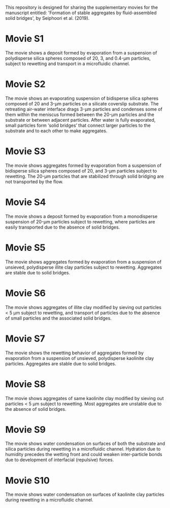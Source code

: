 This repository is designed for sharing the supplementary movies for the manuscript entitled: 'Formation of stable aggregates by fluid-assembled solid bridges', by Seiphoori et al. (2019).
# Movie S1
The movie shows a deposit formed by evaporation from a suspension of polydisperse silica spheres composed of 20, 3, and 0.4-µm particles, subject to rewetting and transport in a microfluidic channel.
# Movie S2 
The movie shows an evaporating suspension of bidisperse silica spheres composed of 20 and 3-µm particles on a silicate coverslip substrate. The retreating air-water interface drags 3-µm particles and condenses some of them within the meniscus formed between the 20-µm particles and the substrate or between adjacent particles. After water is fully evaporated, small particles form ‘solid bridges’ that connect larger particles to the substrate and to each other to make aggregates.
# Movie S3 
The movie shows aggregates formed by evaporation from a suspension of bidisperse silica spheres composed of 20, and 3-µm particles subject to rewetting. The 20-µm particles that are stabilized through solid bridging are not transported by the flow. 
# Movie S4 
The movie shows a deposit formed by evaporation from a monodisperse suspension of 20-µm particles subject to rewetting, where particles are easily transported due to the absence of solid bridges. 
# Movie S5 
The movie shows aggregates formed by evaporation from a suspension of unsieved, polydisperse illite clay particles subject to rewetting. Aggregates are stable due to solid bridges. 
# Movie S6
The movie shows aggregates of illite clay modified by sieving out particles < 5 µm subject to rewetting, and transport of particles due to the absence of small particles and the associated solid bridges.
 # Movie S7 
The movie shows the rewetting behavior of aggregates formed by evaporation from a suspension of unsieved, polydisperse kaolinite clay particles. Aggregates are stable due to solid bridges. 
# Movie S8 
The movie shows aggregates of same kaolinite clay modified by sieving out particles < 5 µm subject to rewetting. Most aggregates are unstable due to the absence of solid bridges. 
# Movie S9
The movie shows water condensation on surfaces of both the substrate and silica particles during rewetting in a microfluidic channel. Hydration due to humidity precedes the wetting front and could weaken inter-particle bonds due to development of interfacial (repulsive) forces.  
# Movie S10
The movie shows water condensation on surfaces of kaolinite clay particles during rewetting in a microfluidic channel. 
